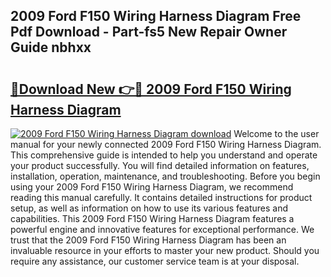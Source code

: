 ## 2009 Ford F150 Wiring Harness Diagram Free Pdf Download - Part-fs5 New Repair Owner Guide nbhxx

# <h2><a href="http://dfq89vu.blite.top/?on=2009+Ford+F150+Wiring+Harness+Diagram">🔗Download New 👉🔴 2009 Ford F150 Wiring Harness Diagram</a></h2>

[![2009 Ford F150 Wiring Harness Diagram download](https://i.imgur.com/lujVjoI.png)](http://dfq89vu.blite.top/?on=2009+Ford+F150+Wiring+Harness+Diagram)
Welcome to the user manual for your newly connected 2009 Ford F150 Wiring Harness Diagram. This comprehensive guide is intended to help you understand and operate your product successfully. You will find detailed information on features, installation, operation, maintenance, and troubleshooting. Before you begin using your 2009 Ford F150 Wiring Harness Diagram, we recommend reading this manual carefully. It contains detailed instructions for product setup, as well as information on how to use its various features and capabilities. This 2009 Ford F150 Wiring Harness Diagram features a powerful engine and innovative features for exceptional performance. We trust that the 2009 Ford F150 Wiring Harness Diagram has been an invaluable resource in your efforts to master your new product. Should you require any assistance, our customer service team is at your disposal.
